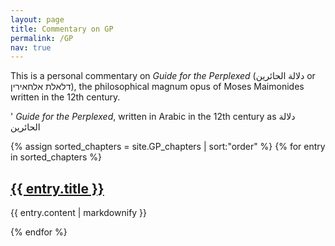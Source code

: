 ```yaml
---
layout: page
title: Commentary on GP
permalink: /GP
nav: true
---
```


This is a personal commentary on _Guide for the Perplexed_ (دلالة الحائرين  or דלאלת אלחאירין‎), the philosophical magnum opus of Moses Maimonides written in the 12th century.

' _Guide for the Perplexed_, written in Arabic in the 12th century as دلالة الحائرين 

{% assign sorted_chapters = site.GP_chapters | sort:"order" %}
{% for entry in sorted_chapters %}
  <h2>
    <a href="{{site.baseurl}}{{entry.url}}">
      {{ entry.title }}
    </a>
  </h2>
  <p>{{ entry.content | markdownify }}</p>
{% endfor %}
